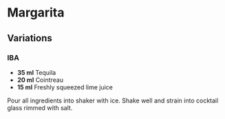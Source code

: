 # Margarita

## Variations

### IBA

* **35 ml** Tequila
* **20 ml** Cointreau
* **15 ml** Freshly squeezed lime juice

Pour all ingredients into shaker with ice. Shake well and strain into cocktail glass rimmed with salt.
